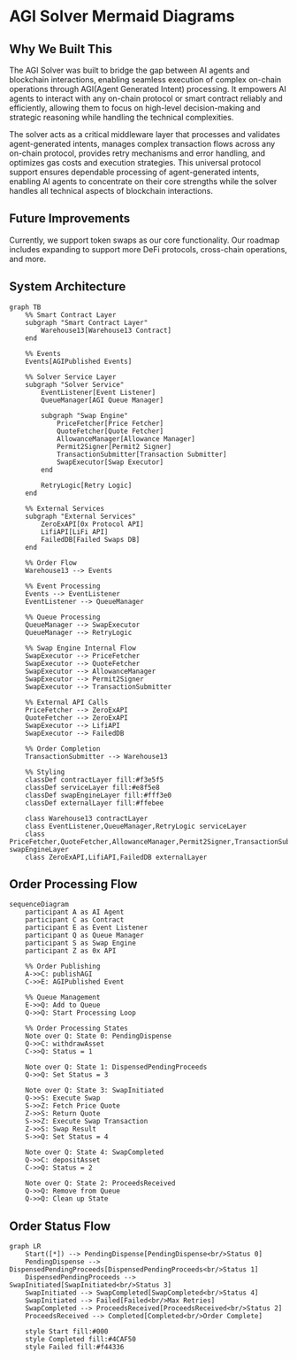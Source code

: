 # AGI Solver Mermaid Diagrams

## Why We Built This

The AGI Solver was built to bridge the gap between AI agents and blockchain interactions, enabling seamless execution of complex on-chain operations through AGI(Agent Generated Intent) processing. It empowers AI agents to interact with any on-chain protocol or smart contract reliably and efficiently, allowing them to focus on high-level decision-making and strategic reasoning while handling the technical complexities.

The solver acts as a critical middleware layer that processes and validates agent-generated intents, manages complex transaction flows across any on-chain protocol, provides retry mechanisms and error handling, and optimizes gas costs and execution strategies. This universal protocol support ensures dependable processing of agent-generated intents, enabling AI agents to concentrate on their core strengths while the solver handles all technical aspects of blockchain interactions.

## Future Improvements

Currently, we support token swaps as our core functionality. Our roadmap includes expanding to support more DeFi protocols, cross-chain operations, and more.

## System Architecture

```mermaid
graph TB
    %% Smart Contract Layer
    subgraph "Smart Contract Layer"
        Warehouse13[Warehouse13 Contract]
    end

    %% Events
    Events[AGIPublished Events]

    %% Solver Service Layer
    subgraph "Solver Service"
        EventListener[Event Listener]
        QueueManager[AGI Queue Manager]

        subgraph "Swap Engine"
            PriceFetcher[Price Fetcher]
            QuoteFetcher[Quote Fetcher]
            AllowanceManager[Allowance Manager]
            Permit2Signer[Permit2 Signer]
            TransactionSubmitter[Transaction Submitter]
            SwapExecutor[Swap Executor]
        end

        RetryLogic[Retry Logic]
    end

    %% External Services
    subgraph "External Services"
        ZeroExAPI[0x Protocol API]
        LifiAPI[LiFi API]
        FailedDB[Failed Swaps DB]
    end

    %% Order Flow
    Warehouse13 --> Events

    %% Event Processing
    Events --> EventListener
    EventListener --> QueueManager

    %% Queue Processing
    QueueManager --> SwapExecutor
    QueueManager --> RetryLogic

    %% Swap Engine Internal Flow
    SwapExecutor --> PriceFetcher
    SwapExecutor --> QuoteFetcher
    SwapExecutor --> AllowanceManager
    SwapExecutor --> Permit2Signer
    SwapExecutor --> TransactionSubmitter

    %% External API Calls
    PriceFetcher --> ZeroExAPI
    QuoteFetcher --> ZeroExAPI
    SwapExecutor --> LifiAPI
    SwapExecutor --> FailedDB

    %% Order Completion
    TransactionSubmitter --> Warehouse13

    %% Styling
    classDef contractLayer fill:#f3e5f5
    classDef serviceLayer fill:#e8f5e8
    classDef swapEngineLayer fill:#fff3e0
    classDef externalLayer fill:#ffebee

    class Warehouse13 contractLayer
    class EventListener,QueueManager,RetryLogic serviceLayer
    class PriceFetcher,QuoteFetcher,AllowanceManager,Permit2Signer,TransactionSubmitter,SwapExecutor swapEngineLayer
    class ZeroExAPI,LifiAPI,FailedDB externalLayer
```

## Order Processing Flow

```mermaid
sequenceDiagram
    participant A as AI Agent
    participant C as Contract
    participant E as Event Listener
    participant Q as Queue Manager
    participant S as Swap Engine
    participant Z as 0x API

    %% Order Publishing
    A->>C: publishAGI
    C->>E: AGIPublished Event

    %% Queue Management
    E->>Q: Add to Queue
    Q->>Q: Start Processing Loop

    %% Order Processing States
    Note over Q: State 0: PendingDispense
    Q->>C: withdrawAsset
    C->>Q: Status = 1

    Note over Q: State 1: DispensedPendingProceeds
    Q->>Q: Set Status = 3

    Note over Q: State 3: SwapInitiated
    Q->>S: Execute Swap
    S->>Z: Fetch Price Quote
    Z->>S: Return Quote
    S->>Z: Execute Swap Transaction
    Z->>S: Swap Result
    S->>Q: Set Status = 4

    Note over Q: State 4: SwapCompleted
    Q->>C: depositAsset
    C->>Q: Status = 2

    Note over Q: State 2: ProceedsReceived
    Q->>Q: Remove from Queue
    Q->>Q: Clean up State
```

## Order Status Flow

```mermaid
graph LR
    Start([*]) --> PendingDispense[PendingDispense<br/>Status 0]
    PendingDispense --> DispensedPendingProceeds[DispensedPendingProceeds<br/>Status 1]
    DispensedPendingProceeds --> SwapInitiated[SwapInitiated<br/>Status 3]
    SwapInitiated --> SwapCompleted[SwapCompleted<br/>Status 4]
    SwapInitiated --> Failed[Failed<br/>Max Retries]
    SwapCompleted --> ProceedsReceived[ProceedsReceived<br/>Status 2]
    ProceedsReceived --> Completed[Completed<br/>Order Complete]

    style Start fill:#000
    style Completed fill:#4CAF50
    style Failed fill:#f44336
```
